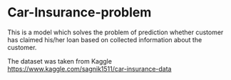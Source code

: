 # Car-Insurance-problem
This is a model which solves the problem of prediсtion whether customer has claimed his/her loan based on collected information about the customer.
  
 The dataset was taken from Kaggle https://www.kaggle.com/sagnik1511/car-insurance-data
